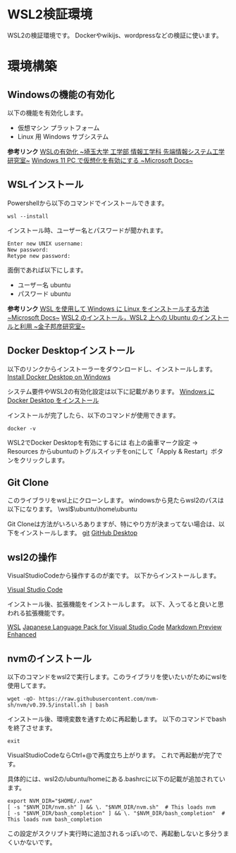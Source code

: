 # WSL2検証環境

WSL2の検証環境です。
Dockerやwikijs、wordpressなどの検証に使います。

# 環境構築
## Windowsの機能の有効化

以下の機能を有効化します。

- 仮想マシン プラットフォーム
- Linux 用 Windows サブシステム

**参考リンク**
[WSLの有効化 ~埼玉大学 工学部 情報工学科 先端情報システム工学研究室~](https://www.aise.ics.saitama-u.ac.jp/~gotoh/HowToEnableWSL.html)
[Windows 11 PC で仮想化を有効にする ~Microsoft Docs~](https://support.microsoft.com/ja-jp/windows/windows-11-pc-%E3%81%A7%E4%BB%AE%E6%83%B3%E5%8C%96%E3%82%92%E6%9C%89%E5%8A%B9%E3%81%AB%E3%81%99%E3%82%8B-c5578302-6e43-4b4b-a449-8ced115f58e1)


## WSLインストール

Powershellから以下のコマンドでインストールできます。

```
wsl --install
```

インストール時、ユーザー名とパスワードが聞かれます。

```
Enter new UNIX username:
New password:
Retype new password:
```

面倒であれば以下にします。

- ユーザー名 ubuntu
- パスワード ubuntu

**参考リンク**
[WSL を使用して Windows に Linux をインストールする方法 ~Microsoft Docs~](https://learn.microsoft.com/ja-jp/windows/wsl/install)
[WSL2 のインストール，WSL2 上への Ubuntu のインストールと利用 ~金子邦彦研究室~](https://www.kkaneko.jp/tools/wsl/wsl2.html)

## Docker Desktopインストール

以下のリンクからインストーラーをダウンロードし、インストールします。
[Install Docker Desktop on Windows](https://docs.docker.com/desktop/install/windows-install/)

システム要件やWSL2の有効化設定は以下に記載があります。
[Windows に Docker Desktop をインストール](https://docs.docker.jp/docker-for-windows/install-windows-home.html)

インストールが完了したら、以下のコマンドが使用できます。

```
docker -v
```

WSL2でDocker Desktopを有効にするには
右上の歯車マーク設定 -> Resources
からubuntuのトグルスイッチをonにして「Apply & Restart」ボタンをクリックします。

## Git Clone

このライブラリをwsl上にクローンします。
windowsから見たらwsl2のパスは以下になります。
\\wsl$\ubuntu\home\ubuntu

Git Cloneは方法がいろいろありますが、特にやり方が決まってない場合は、以下をインストールします。
[git](https://git-scm.com/)
[GitHub Desktop](https://desktop.github.com/)

## wsl2の操作

VisualStudioCodeから操作するのが楽です。
以下からインストールします。

[Visual Studio Code](https://azure.microsoft.com/ja-jp/products/visual-studio-code)

インストール後、拡張機能をインストールします。
以下、入ってると良いと思われる拡張機能です。

[WSL](https://marketplace.visualstudio.com/items?itemName=ms-vscode-remote.remote-wsl)
[Japanese Language Pack for Visual Studio Code](https://marketplace.visualstudio.com/items?itemName=MS-CEINTL.vscode-language-pack-ja)
[Markdown Preview Enhanced](https://marketplace.visualstudio.com/items?itemName=shd101wyy.markdown-preview-enhanced)

## nvmのインストール

以下のコマンドをwsl2で実行します。このライブラリを使いたいがためにwslを使用してます。

```
wget -qO- https://raw.githubusercontent.com/nvm-sh/nvm/v0.39.5/install.sh | bash
```

インストール後、環境変数を通すために再起動します。
以下のコマンドでbashを終了させます。
```
exit
```

VisualStudioCodeならCtrl+@で再度立ち上がります。
これで再起動が完了です。

具体的には、wsl2の/ubuntu/homeにある.bashrcに以下の記載が追加されています。

```
export NVM_DIR="$HOME/.nvm"
[ -s "$NVM_DIR/nvm.sh" ] && \. "$NVM_DIR/nvm.sh"  # This loads nvm
[ -s "$NVM_DIR/bash_completion" ] && \. "$NVM_DIR/bash_completion"  # This loads nvm bash_completion
```

この設定がスクリプト実行時に追加されるっぽいので、再起動しないと多分うまくいかないです。